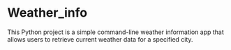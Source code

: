 # Weather_info
 This Python project is a simple command-line weather information app that allows users to retrieve current weather data for a specified city.

